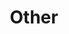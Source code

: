 ---
title: "Other"
list:
    -  work: "Ash Smith"
       role: "Design"
       company: ""
       site_url: "https://www.ashsmith.io"
    -  work: "Route One"
       role: "Design"
       company: "blubolt"
       site_url: "https://www.routeone.co.uk"
    -  work: "Pure Collection"
       role: "Design"
       company: "blubolt"
       site_url: "https://www.purecollection.com"
    -  work: "KitchenCraft"
       role: "Design"
       company: "blubolt"
       site_url: "https://www.kitchencraft.co.uk"
    -  work: "TP Toys"
       role: "Design"
       company: "blubolt"
       site_url: "https://www.tptoys.com"
    -  work: "bluCommerce Support Portal"
       role: "Design & HTML/CSS"
       company: "blubolt"
       site_url: "https://support.blubolt.com/"
---